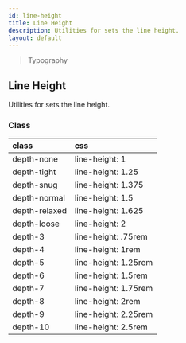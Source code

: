 ```yaml
---
id: line-height
title: Line Height
description: Utilities for sets the line height.
layout: default
---
```


> Typography

## Line Height

Utilities for sets the line height.

### Class

| <span class="px-3 py-1 text-white bg-charcoal-100 rounded-full">class</span> | <span class="px-3 py-1 text-white bg-charcoal-100 rounded-full">css</span> |
|:--|:--|
| depth-none | line-height: 1 |
| depth-tight | line-height: 1.25 |
| depth-snug | line-height: 1.375 |
| depth-normal | line-height: 1.5 |
| depth-relaxed | line-height: 1.625 |
| depth-loose | line-height: 2 |
| depth-3 | line-height: .75rem |
| depth-4 | line-height: 1rem |
| depth-5 | line-height: 1.25rem |
| depth-6 | line-height: 1.5rem |
| depth-7 | line-height: 1.75rem |
| depth-8 | line-height: 2rem |
| depth-9 | line-height: 2.25rem |
| depth-10 | line-height: 2.5rem |
